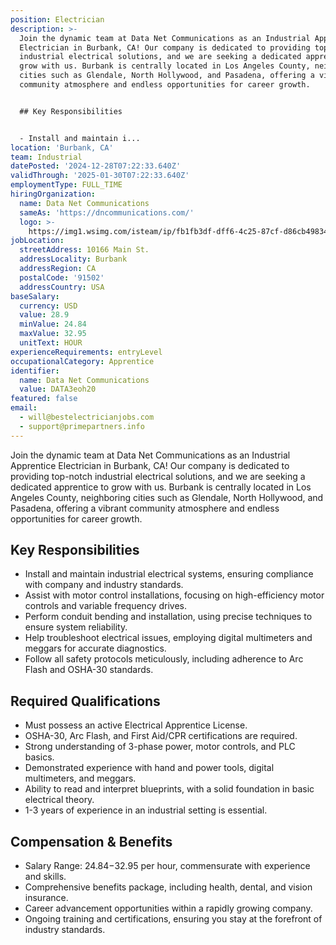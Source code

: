 ```yaml
---
position: Electrician
description: >-
  Join the dynamic team at Data Net Communications as an Industrial Apprentice
  Electrician in Burbank, CA! Our company is dedicated to providing top-notch
  industrial electrical solutions, and we are seeking a dedicated apprentice to
  grow with us. Burbank is centrally located in Los Angeles County, neighboring
  cities such as Glendale, North Hollywood, and Pasadena, offering a vibrant
  community atmosphere and endless opportunities for career growth.


  ## Key Responsibilities


  - Install and maintain i...
location: 'Burbank, CA'
team: Industrial
datePosted: '2024-12-28T07:22:33.640Z'
validThrough: '2025-01-30T07:22:33.640Z'
employmentType: FULL_TIME
hiringOrganization:
  name: Data Net Communications
  sameAs: 'https://dncommunications.com/'
  logo: >-
    https://img1.wsimg.com/isteam/ip/fb1fb3df-dff6-4c25-87cf-d86cb49834bd/logo/6a33dad7-451e-4204-ae39-ec25122c905e.jpg/:/rs=h:125
jobLocation:
  streetAddress: 10166 Main St.
  addressLocality: Burbank
  addressRegion: CA
  postalCode: '91502'
  addressCountry: USA
baseSalary:
  currency: USD
  value: 28.9
  minValue: 24.84
  maxValue: 32.95
  unitText: HOUR
experienceRequirements: entryLevel
occupationalCategory: Apprentice
identifier:
  name: Data Net Communications
  value: DATA3eoh20
featured: false
email:
  - will@bestelectricianjobs.com
  - support@primepartners.info
---
```




Join the dynamic team at Data Net Communications as an Industrial Apprentice Electrician in Burbank, CA! Our company is dedicated to providing top-notch industrial electrical solutions, and we are seeking a dedicated apprentice to grow with us. Burbank is centrally located in Los Angeles County, neighboring cities such as Glendale, North Hollywood, and Pasadena, offering a vibrant community atmosphere and endless opportunities for career growth.

## Key Responsibilities

- Install and maintain industrial electrical systems, ensuring compliance with company and industry standards.
- Assist with motor control installations, focusing on high-efficiency motor controls and variable frequency drives.
- Perform conduit bending and installation, using precise techniques to ensure system reliability.
- Help troubleshoot electrical issues, employing digital multimeters and meggars for accurate diagnostics.
- Follow all safety protocols meticulously, including adherence to Arc Flash and OSHA-30 standards.

## Required Qualifications

- Must possess an active Electrical Apprentice License.
- OSHA-30, Arc Flash, and First Aid/CPR certifications are required.
- Strong understanding of 3-phase power, motor controls, and PLC basics.
- Demonstrated experience with hand and power tools, digital multimeters, and meggars.
- Ability to read and interpret blueprints, with a solid foundation in basic electrical theory.
- 1-3 years of experience in an industrial setting is essential.

## Compensation & Benefits

- Salary Range: $24.84-$32.95 per hour, commensurate with experience and skills.
- Comprehensive benefits package, including health, dental, and vision insurance.
- Career advancement opportunities within a rapidly growing company.
- Ongoing training and certifications, ensuring you stay at the forefront of industry standards.